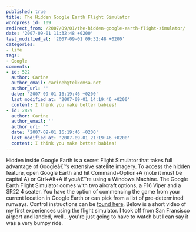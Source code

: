 ```yaml
---
published: true
title: The Hidden Google Earth Flight Simulator
wordpress_id: 109
redirect_from: /2007/09/01/the-hidden-google-earth-flight-simulator/
date: '2007-09-01 11:32:48 +0200'
last_modified_at: '2007-09-01 09:32:48 +0200'
categories:
- life
tags:
- Google
comments:
- id: 522
  author: Carine
  author_email: carineh@telkomsa.net
  author_url: ''
  date: '2007-09-01 16:19:46 +0200'
  last_modified_at: '2007-09-01 14:19:46 +0200'
  content: I think you make better babies!
- id: 2829
  author: Carine
  author_email: ''
  author_url: ''
  date: '2007-09-01 16:19:46 +0200'
  last_modified_at: '2007-09-01 21:19:46 +0200'
  content: I think you make better babies!
---
```

Hidden inside Google Earth is a secret Flight Simulator that takes full advantage of Google&acirc;&euro;&trade;s extensive satellite imagery.
To access the hidden feature, open Google Earth and hit Command+Option+A (note it must be capital A) or Ctrl+Alt+A if you&acirc;&euro;&trade;re using a Windows Machine.
The Google Earth Flight Simulator comes with two aircraft options, a F16 Viper and a SR22 4 seater. You have the option of commencing the game from your current location in Google Earth or can pick from a list of pre-determined runways. Control instructions can be <a href="http://earth.google.com/intl/en/userguide/v4/flightsim/index.html">found here</a>.
Below is a short video of my first experiences using the flight simulator. I took off from San Fransisco airport and landed, well... you're just going to have to watch but I can say it was a very bumpy ride.
<object width="425" height="350"><param name="movie" value="http://www.youtube.com/v/60xWQnzMAOQ"></param> <embed src="http://www.youtube.com/v/60xWQnzMAOQ" type="application/x-shockwave-flash" width="425" height="350"></embed></object>
